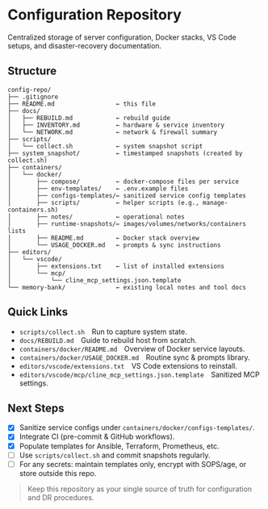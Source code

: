 # Configuration Repository

Centralized storage of server configuration, Docker stacks, VS Code setups, and disaster-recovery documentation.

## Structure

```text
config-repo/
├── .gitignore
├── README.md                 ← this file
├── docs/
│   ├── REBUILD.md            ← rebuild guide
│   ├── INVENTORY.md          ← hardware & service inventory
│   └── NETWORK.md            ← network & firewall summary
├── scripts/
│   └── collect.sh            ← system snapshot script
├── system_snapshot/          ← timestamped snapshots (created by collect.sh)
├── containers/
│   └── docker/
│       ├── compose/          ← docker-compose files per service
│       ├── env-templates/    ← .env.example files
│       ├── configs-templates/← sanitized service config templates
│       ├── scripts/          ← helper scripts (e.g., manage-containers.sh)
│       ├── notes/            ← operational notes
│       ├── runtime-snapshots/← images/volumes/networks/containers lists
│       ├── README.md         ← Docker stack overview
│       └── USAGE_DOCKER.md   ← prompts & sync instructions
├── editors/
│   └── vscode/
│       ├── extensions.txt    ← list of installed extensions
│       └── mcp/
│           └── cline_mcp_settings.json.template
└── memory-bank/              ← existing local notes and tool docs
```

## Quick Links

- `scripts/collect.sh` Run to capture system state.
- `docs/REBUILD.md` Guide to rebuild host from scratch.
- `containers/docker/README.md` Overview of Docker service layouts.
- `containers/docker/USAGE_DOCKER.md` Routine sync & prompts library.
- `editors/vscode/extensions.txt` VS Code extensions to reinstall.
- `editors/vscode/mcp/cline_mcp_settings.json.template` Sanitized MCP settings.

## Next Steps

- [x] Sanitize service configs under `containers/docker/configs-templates/`.  
- [x] Integrate CI (pre-commit & GitHub workflows).  
- [x] Populate templates for Ansible, Terraform, Prometheus, etc.  
- [ ] Use `scripts/collect.sh` and commit snapshots regularly.  
- [ ] For any secrets: maintain templates only, encrypt with SOPS/age, or store outside this repo.

> Keep this repository as your single source of truth for configuration and DR procedures.
